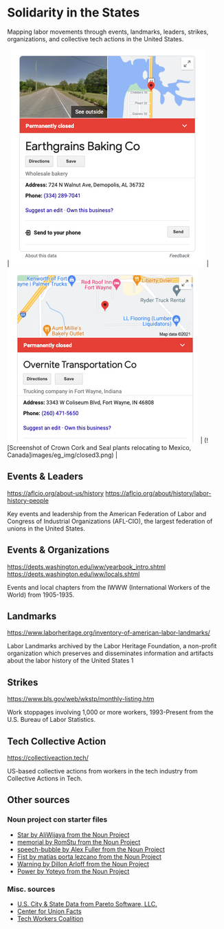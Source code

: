 # Solidarity in the States
Mapping labor movements through events, landmarks, leaders, strikes, organizations, and collective tech actions in the United States.


| ![Screenshot of Earthgrain Bakery permanently closed in Alabama](images/eg_img/closed1.png) | ![Screenshot of Overnight Transportation permanently closed in Indiana](images/eg_img/closed2.png) | (![Screenshot of Crown Cork and Seal plants relocating to Mexico, Canada]images/eg_img/closed3.png) |


## Events & Leaders
https://aflcio.org/about-us/history
https://aflcio.org/about/history/labor-history-people

Key events and leadership from the American Federation of Labor and Congress of Industrial Organizations (AFL-CIO), the largest federation of unions in the United States.


## Events & Organizations
https://depts.washington.edu/iww/yearbook_intro.shtml
https://depts.washington.edu/iww/locals.shtml

Events and local chapters from the IWWW (International Workers of the World) from 1905-1935.


## Landmarks
https://www.laborheritage.org/inventory-of-american-labor-landmarks/

Labor Landmarks archived by the Labor Heritage Foundation, a non-profit organization which preserves and disseminates information and artifacts about the labor history of the United States 1


## Strikes
https://www.bls.gov/web/wkstp/monthly-listing.htm

Work stoppages involving 1,000 or more workers, 1993-Present from the U.S. Bureau of Labor Statistics.


## Tech Collective Action
https://collectiveaction.tech/

US-based collective actions from workers in the tech industry from Collective Actions in Tech.





## Other sources
### Noun project con starter files
* [Star by AliWijaya from the Noun Project](https://thenounproject.com)
* [memorial by RomStu from the Noun Project](https://thenounproject.com)
* [speech-bubble by Alex Fuller from the Noun Project](https://thenounproject.com)
* [Fist by matias porta lezcano from the Noun Project](https://thenounproject.com)
* [Warning by Dillon Arloff from the Noun Project](https://thenounproject.com)
* [Power by Yoteyo from the Noun Project](https://thenounproject.com/search/?q=power&i=1711145)

### Misc. sources
* [U.S. City & State Data from Pareto Software, LLC.](https://simplemaps.com/data/us-cities)
* [Center for Union Facts](https://www.unionfacts.com/cuf/)
* [Tech Workers Coalition](https://techworkerscoalition.org/)
